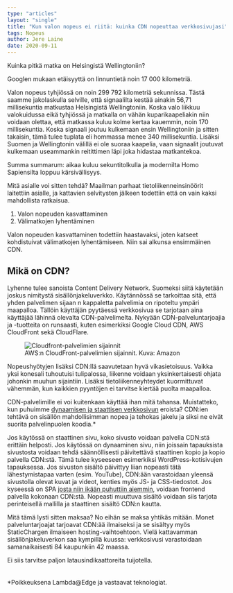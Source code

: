 ```yaml
---
type: "articles"
layout: "single"
title: "Kun valon nopeus ei riitä: kuinka CDN nopeuttaa verkkosivujasi"
tags: Nopeus
author: Jere Laine
date: 2020-09-11
---
```


Kuinka pitkä matka on Helsingistä Wellingtoniin?

Googlen mukaan etäisyyttä on linnuntietä noin 17 000 kilometriä.

Valon nopeus tyhjiössä on noin 299 792 kilometriä sekunnissa. Tästä saamme jakolaskulla selville, että signaalilta kestää ainakin 56,71 millisekuntia matkustaa Helsingistä Wellingtoniin. Koska valo liikkuu valokuidussa eikä tyhjiössä ja matkalla on vähän kuparikaapeliakin niin voidaan olettaa, että matkassa kuluu kolme kertaa kauemmin, noin 170 millisekuntia. Koska signaali joutuu kulkemaan ensin Wellingtoniin ja sitten takaisin, tämä tulee tuplata eli hommassa menee 340 millisekuntia. Lisäksi Suomen ja Wellingtonin välillä ei ole suoraa kaapelia, vaan signaalit joutuvat kulkemaan useammankin reitittimen läpi joka hidastaa matkantekoa.

Summa summarum: aikaa kuluu sekuntitolkulla ja modernilta Homo Sapiensilta loppuu kärsivällisyys.

Mitä asialle voi sitten tehdä? Maailman parhaat tietoliikenneinsinöörit laitettiin asialle, ja kattavien selvitysten jälkeen todettiin että on vain kaksi mahdollista ratkaisua.

1. Valon nopeuden kasvattaminen
2. Välimatkojen lyhentäminen

Valon nopeuden kasvattaminen todettiin haastavaksi, joten katseet kohdistuivat välimatkojen lyhentämiseen. Niin sai alkunsa ensimmäinen CDN.

## Mikä on CDN?

Lyhenne tulee sanoista Content Delivery Network. Suomeksi siitä käytetään joskus nimitystä sisällönjakeluverkko. Käytännössä se tarkoittaa sitä, että yhden palvelimen sijaan n kappaletta palvelimia on ripoteltu ympäri maapalloa. Tällöin käyttäjän pyytäessä verkkosivua se tarjotaan aina käyttäjää lähinnä olevalta CDN-palvelimelta. Nykyään CDN-palveluntarjoajia ja -tuotteita on runsaasti, kuten esimerkiksi Google Cloud CDN, AWS CloudFront sekä CloudFlare.

<figure>
<img src="/images/cloudfront.png" alt="Cloudfront-palvelimien sijainnit">
<figcaption>AWS:n CloudFront-palvelimien sijainnit. Kuva: Amazon</figcaption>
</figure>


Nopeushyötyjen lisäksi CDN:llä saavutetaan hyvä vikasietoisuus. Vaikka yksi konesali tuhoutuisi tulipalossa, liikenne voidaan yksinkertaisesti ohjata johonkin muuhun sijaintiin. Lisäksi tietoliikenneyhteydet kuormittuvat vähemmän, kun kaikkien pyyntöjen ei tarvitse kiertää puolta maapalloa.

CDN-palvelimille ei voi kuitenkaan käyttää ihan mitä tahansa. Muistatteko, kun puhuimme [dynaamisen ja staattisen verkkosivun](/artikkelit/mika-on-verkkosivu-osa-1) eroista? CDN:ien tehtävä on  sisällön mahdollisimman nopea ja tehokas jakelu ja siksi ne eivät suorita palvelinpuolen koodia.* 

Jos käytössä on staattinen sivu, koko sivusto voidaan palvella CDN:stä erittäin helposti. Jos käytössä on dynaaminen sivu, niin joissain tapauksista sivustosta voidaan tehdä säännöllisesti päivitettävä staattinen kopio ja kopio palvella CDN:stä. Tämä tulee kyseeseen esimerkiksi WordPress-kotisivujen tapauksessa. Jos sivuston sisältö päivittyy liian nopeasti tätä lähestymistapaa varten (esim. YouTube), CDN:ään varastoidaan yleensä sivustolla olevat kuvat ja videot, kenties myös JS- ja CSS-tiedostot. Jos kyseessä on SPA [josta niin ikään puhuttiin aiemmin](/artikkelit/mika-on-verkkosivu-osa-2), voidaan frontend palvella kokonaan CDN:stä. Nopeasti muuttuva sisältö voidaan siis tarjota perinteisellä mallilla ja staattinen sisältö CDN:n kautta.

Mitä tämä lysti sitten maksaa? No eihän se maksa yhtikäs mitään. Monet palveluntarjoajat tarjoavat CDN:ää ilmaiseksi ja se sisältyy myös StaticChargen ilmaiseen hosting-vaihtoehtoon. Vielä kattavamman sisällönjakeluverkon saa kympillä kuussa: verkkosivusi varastoidaan samanaikaisesti 84 kaupunkiin 42 maassa.

Ei siis tarvitse paljon latausindikaattoreita tuijotella.
<br>
<br>
<br>
*Poikkeuksena Lambda@Edge ja vastaavat teknologiat.